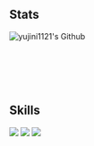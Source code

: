   <!--![header](https://capsule-render.vercel.app/api?type=Waving&color=auto&height=300&section=header&text=It's%20me&fontSize=90&fontColor=ffffff)
<br/><br/><br/><br/>-->


## Stats    
![yujini1121's Github](https://github-readme-stats.vercel.app/api?username=yujini1121&count_private=true&show_icons=true&theme=radical)
<!--![Top Langs](https://github-readme-stats.vercel.app/api/top-langs/?username=yujini1121&layout=compact&theme=radical&card_width=468)-->

<br/><br/><br/><br/>


## Skills 
<img src="https://img.shields.io/badge/Unity -000000?style=for-the-badge&logo=Unity #&logoColor=white"/></a>
<img src="https://img.shields.io/badge/Csharp -239120?style=for-the-badge&logo=csharp #&logoColor=white"/></a>
<img src="https://img.shields.io/badge/C++ -262577?style=for-the-badge&logo=cplusplus #&logoColor=white"/>
<br/><br/><br/><br/><br/>


<!--
**yujini1121/yujini1121** is a ✨ _special_ ✨ repository because its `README.md` (this file) appears on your GitHub profile.

Here are some ideas to get you started:

- 🔭 I’m currently working on ...
- 🌱 I’m currently learning ...
- 👯 I’m looking to collaborate on ...
- 🤔 I’m looking for help with ...
- 💬 Ask me about ...
- 📫 How to reach me: ...
- 😄 Pronouns: ...
- ⚡ Fun fact: ...
-->
